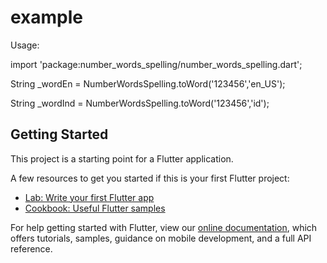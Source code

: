 # example

Usage:

import 'package:number_words_spelling/number_words_spelling.dart';

String _wordEn = NumberWordsSpelling.toWord('123456','en_US');

String _wordInd = NumberWordsSpelling.toWord('123456','id');

## Getting Started

This project is a starting point for a Flutter application.

A few resources to get you started if this is your first Flutter project:

- [Lab: Write your first Flutter app](https://flutter.io/docs/get-started/codelab)
- [Cookbook: Useful Flutter samples](https://flutter.io/docs/cookbook)

For help getting started with Flutter, view our 
[online documentation](https://flutter.io/docs), which offers tutorials, 
samples, guidance on mobile development, and a full API reference.
